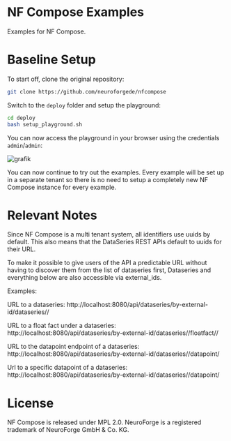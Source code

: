 # NF Compose Examples

Examples for NF Compose.

# Baseline Setup

To start off, clone the original repository:

```bash
git clone https://github.com/neuroforgede/nfcompose
```

Switch to the `deploy` folder and setup the playground:

```bash
cd deploy
bash setup_playground.sh
```

You can now access the playground in your browser using the credentials `admin`/`admin`:

![grafik](https://github.com/neuroforgede/nfcompose/assets/719760/d4af576b-bf94-446c-8432-bb35f20aac02)

You can now continue to try out the examples. Every example will be set up in a separate tenant so there is no
need to setup a completely new NF Compose instance for every example.

# Relevant Notes

Since NF Compose is a multi tenant system, all identifiers use uuids by default.
This also means that the DataSeries REST APIs default to uuids for their URL.

To make it possible to give users of the API a predictable URL without having
to discover them from the list of dataseries first, Dataseries and everything 
below are also accessible via external_ids.

Examples:

URL to a dataseries:
http://localhost:8080/api/dataseries/by-external-id/dataseries/<dataseries-external-id>/

URL to a float fact under a dataseries:
http://localhost:8080/api/dataseries/by-external-id/dataseries/<dataseries-external-id>/floatfact/<floatfact-external-id>/

URL to the datapoint endpoint of a dataseries:
http://localhost:8080/api/dataseries/by-external-id/dataseries/<dataseries-external-id>/datapoint/

Url to a specific datapoint of a dataseries:
http://localhost:8080/api/dataseries/by-external-id/dataseries/<dataseries-external-id>/datapoint/<datapoint-external-id>

# License

NF Compose is released under MPL 2.0. NeuroForge is a registered trademark of NeuroForge GmbH & Co. KG.